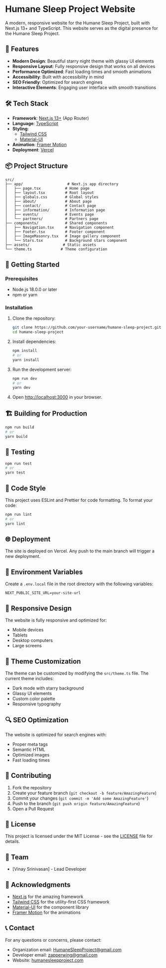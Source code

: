 # Humane Sleep Project Website

A modern, responsive website for the Humane Sleep Project, built with Next.js 13+ and TypeScript. This website serves as the digital presence for the Humane Sleep Project.

## 🌟 Features

- **Modern Design**: Beautiful starry night theme with glassy UI elements
- **Responsive Layout**: Fully responsive design that works on all devices
- **Performance Optimized**: Fast loading times and smooth animations
- **Accessibility**: Built with accessibility in mind
- **SEO Friendly**: Optimized for search engines
- **Interactive Elements**: Engaging user interface with smooth transitions

## 🛠️ Tech Stack

- **Framework**: [Next.js 13+](https://nextjs.org/) (App Router)
- **Language**: [TypeScript](https://www.typescriptlang.org/)
- **Styling**: 
  - [Tailwind CSS](https://tailwindcss.com/)
  - [Material-UI](https://mui.com/)
- **Animation**: [Framer Motion](https://www.framer.com/motion/)
- **Deployment**: [Vercel](https://vercel.com/)

## 📦 Project Structure

```
src/
├── app/                    # Next.js app directory
│   ├── page.tsx           # Home page
│   ├── layout.tsx         # Root layout
│   ├── globals.css        # Global styles
│   ├── about/             # About page
│   ├── contact/           # Contact page
│   ├── information/       # Information page
│   ├── events/            # Events page
│   └── partners/          # Partners page
├── components/            # Shared components
│   ├── Navigation.tsx     # Navigation component
│   ├── Footer.tsx         # Footer component
│   ├── ImageMasonry.tsx   # Image gallery component
│   └── Stars.tsx          # Background stars component
├── assets/               # Static assets
└── theme.ts             # Theme configuration
```

## 🚀 Getting Started

### Prerequisites

- Node.js 18.0.0 or later
- npm or yarn

### Installation

1. Clone the repository:
   ```bash
   git clone https://github.com/your-username/humane-sleep-project.git
   cd humane-sleep-project
   ```

2. Install dependencies:
   ```bash
   npm install
   # or
   yarn install
   ```

3. Run the development server:
   ```bash
   npm run dev
   # or
   yarn dev
   ```

4. Open [http://localhost:3000](http://localhost:3000) in your browser.

## 🏗️ Building for Production

```bash
npm run build
# or
yarn build
```

## 🧪 Testing

```bash
npm run test
# or
yarn test
```

## 📝 Code Style

This project uses ESLint and Prettier for code formatting. To format your code:

```bash
npm run lint
# or
yarn lint
```

## 🌐 Deployment

The site is deployed on Vercel. Any push to the main branch will trigger a new deployment.

## 🔧 Environment Variables

Create a `.env.local` file in the root directory with the following variables:

```env
NEXT_PUBLIC_SITE_URL=your-site-url
```

## 📱 Responsive Design

The website is fully responsive and optimized for:
- Mobile devices
- Tablets
- Desktop computers
- Large screens

## 🎨 Theme Customization

The theme can be customized by modifying the `src/theme.ts` file. The current theme includes:
- Dark mode with starry background
- Glassy UI elements
- Custom color palette
- Responsive typography

## 🔍 SEO Optimization

The website is optimized for search engines with:
- Proper meta tags
- Semantic HTML
- Optimized images
- Fast loading times

## 🤝 Contributing

1. Fork the repository
2. Create your feature branch (`git checkout -b feature/AmazingFeature`)
3. Commit your changes (`git commit -m 'Add some AmazingFeature'`)
4. Push to the branch (`git push origin feature/AmazingFeature`)
5. Open a Pull Request

## 📄 License

This project is licensed under the MIT License - see the [LICENSE](LICENSE) file for details.

## 👥 Team

- [Vinay Srinivasan] - Lead Developer

## 🙏 Acknowledgments

- [Next.js](https://nextjs.org/) for the amazing framework
- [Tailwind CSS](https://tailwindcss.com/) for the utility-first CSS framework
- [Material-UI](https://mui.com/) for the component library
- [Framer Motion](https://www.framer.com/motion/) for the animations

## 📞 Contact

For any questions or concerns, please contact:
- Organization email: HumaneSleepProject@gmail.com
- Developer email: zapperwing@gmail.com
- Website: [humanesleepproject.com](https://humanesleepproject.com)

